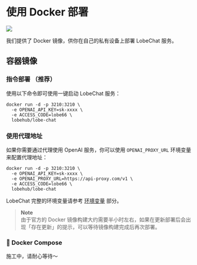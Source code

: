 # 使用 Docker 部署

[![][docker-release-shield]][docker-release-link]

我们提供了 Docker 镜像，供你在自己的私有设备上部署 LobeChat 服务。

## 容器镜像

### 指令部署 （推荐）

使用以下命令即可使用一键启动 LobeChat 服务：

```shell
docker run -d -p 3210:3210 \
  -e OPENAI_API_KEY=sk-xxxx \
  -e ACCESS_CODE=lobe66 \
  lobehub/lobe-chat
```

### 使用代理地址

如果你需要通过代理使用 OpenAI 服务，你可以使用 `OPENAI_PROXY_URL` 环境变量来配置代理地址：

```shell
docker run -d -p 3210:3210 \
  -e OPENAI_API_KEY=sk-xxxx \
  -e OPENAI_PROXY_URL=https://api-proxy.com/v1 \
  -e ACCESS_CODE=lobe66 \
  lobehub/lobe-chat
```

LobeChat 完整的环境变量请参考 [环境变量](./Environment-Variable.zh-CN.md) 部分。

> **Note**\
> 由于官方的 Docker 镜像构建大约需要半小时左右，如果在更新部署后会出现「存在更新」的提示，可以等待镜像构建完成后再次部署。

### 🚧 Docker Compose

施工中，请耐心等待～

[docker-release-link]: https://hub.docker.com/r/lobehub/lobe-chat
[docker-release-shield]: https://img.shields.io/docker/v/lobehub/lobe-chat?color=369eff&label=docker&labelColor=black&logo=docker&logoColor=white&style=flat-square
